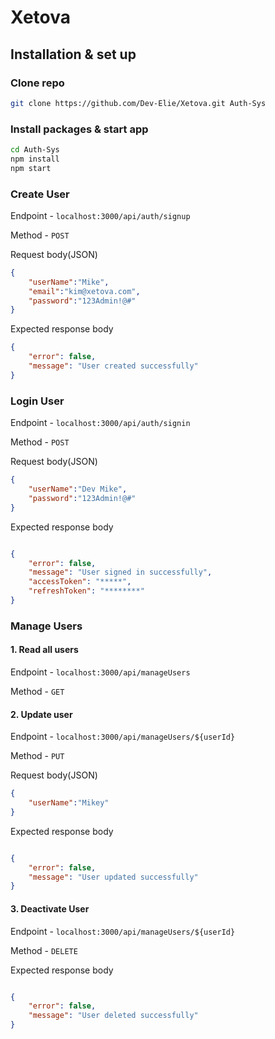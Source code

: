 # Xetova

## Installation & set up

### Clone repo
```bash
git clone https://github.com/Dev-Elie/Xetova.git Auth-Sys
```

### Install packages & start app

```bash
cd Auth-Sys
npm install
npm start
```
### Create User

Endpoint - `localhost:3000/api/auth/signup`

Method   - `POST`

Request body(JSON)
```JSON
{
	"userName":"Mike",
	"email":"kim@xetova.com",
	"password":"123Admin!@#"
}
```

Expected response body

```JSON
{
	"error": false,
	"message": "User created successfully"
}
```

### Login User

Endpoint - `localhost:3000/api/auth/signin`

Method   - `POST`

Request body(JSON)

```JSON
{
	"userName":"Dev Mike",
	"password":"123Admin!@#"
}
```

Expected response body

```JSON

{
	"error": false,
	"message": "User signed in successfully",
	"accessToken": "*****",
	"refreshToken": "********"
}
```
### Manage Users

#### 1. Read all users

Endpoint - `localhost:3000/api/manageUsers`

Method   - `GET`


#### 2. Update user

Endpoint - `localhost:3000/api/manageUsers/${userId}`

Method   - `PUT`

Request body(JSON)

```JSON
{
	"userName":"Mikey"
}
```

Expected response body

```JSON

{
	"error": false,
	"message": "User updated successfully"
}
```
#### 3. Deactivate User

Endpoint - `localhost:3000/api/manageUsers/${userId}`

Method   - `DELETE`

Expected response body

```JSON

{
	"error": false,
	"message": "User deleted successfully"
}

